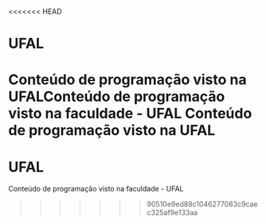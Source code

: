 <<<<<<< HEAD
# UFAL 
Conteúdo de programação visto na UFALConteúdo de programação visto na faculdade - UFAL
Conteúdo de programação visto na UFAL
=======
# UFAL
Conteúdo de programação visto na faculdade - UFAL
>>>>>>> 90510e9ed88c1046277083c9caec325af9e133aa
